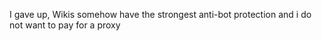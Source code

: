I gave up, Wikis somehow have the strongest anti-bot protection and i do not want to pay for a proxy
